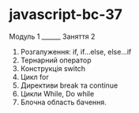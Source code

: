 # javascript-bc-37

Модуль 1 ______ Заняття 2

1. Розгалуження: if, if...else, else...if
2. Тернарний оператор
3. Конструкція switch
4. Цикл for
5. Директиви break та continue
6. Цикли While, Do while
6. Блочна область бачення.